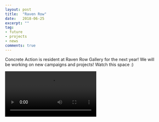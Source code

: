 ```yaml
---
layout: post
title:  "Raven Row"
date:   2018-06-25
excerpt: ""
tag:
- future
- projects
- news
comments: true
---
```


Concrete Action is resident at Raven Row Gallery for the next year! We will be working on new campaigns and projects! Watch this space :)

![Procurement Timeline](https://raw.githubusercontent.com/ConcreteAction/concreteaction.github.io/master/assets/img/Video.mov)
